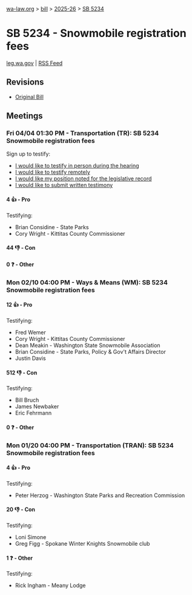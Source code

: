 [wa-law.org](/) > [bill](/bill/) > [2025-26](/bill/2025-26/) > [SB 5234](/bill/2025-26/sb/5234/)

# SB 5234 - Snowmobile registration fees
[leg.wa.gov](https://app.leg.wa.gov/billsummary?BillNumber=5234&Year=2025&Initiative=false) | [RSS Feed](./rss.xml)

## Revisions
* [Original Bill](1/)

## Meetings
### Fri 04/04 01:30 PM - Transportation (TR): SB 5234 Snowmobile registration fees
Sign up to testify:
* [I would like to testify in person during the hearing](https://app.leg.wa.gov/csi/Testifier/Add?chamber=House&mId=33195&aId=166857&caId=26883&tId=1)
* [I would like to testify remotely](https://app.leg.wa.gov/csi/Testifier/Add?chamber=House&mId=33195&aId=166857&caId=26883&tId=2)
* [I would like my position noted for the legislative record](https://app.leg.wa.gov/csi/Testifier/Add?chamber=House&mId=33195&aId=166857&caId=26883&tId=3)
* [I would like to submit written testimony](https://app.leg.wa.gov/csi/Testifier/Add?chamber=House&mId=33195&aId=166857&caId=26883&tId=4)

#### 4 👍 - Pro
Testifying:
* Brian Considine - State Parks
* Cory Wright - Kittitas County Commissioner

#### 44 👎 - Con

#### 0 ❓ - Other

### Mon 02/10 04:00 PM - Ways & Means (WM): SB 5234 Snowmobile registration fees
#### 12 👍 - Pro
Testifying:
* Fred Wemer
* Cory Wright - Kittitas County Commissioner
* Dean Meakin - Washington State Snowmobile Association
* Brian Considine - State Parks, Policy & Gov't Affairs Director
* Justin Davis

#### 512 👎 - Con
Testifying:
* Bill Bruch
* James Newbaker
* Eric Fehrmann

#### 0 ❓ - Other

### Mon 01/20 04:00 PM - Transportation (TRAN): SB 5234 Snowmobile registration fees
#### 4 👍 - Pro
Testifying:
* Peter Herzog - Washington State Parks and Recreation Commission

#### 20 👎 - Con
Testifying:
* Loni Simone
* Greg Figg - Spokane Winter Knights Snowmobile club

#### 1 ❓ - Other
Testifying:
* Rick Ingham - Meany Lodge
